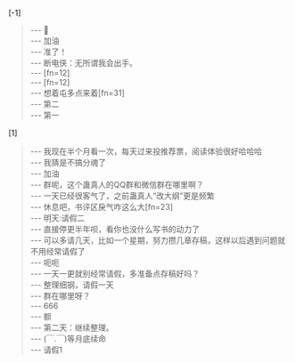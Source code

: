 
[-1] 
>--- 🐔<br>
>--- 加油<br>
>--- 准了！<br>
>--- 断电侠：无所谓我会出手。<br>
>--- [fn=12]<br>
>--- [fn=12]<br>
>--- 想着屯多点来着[fn=31]<br>
>--- 第二<br>
>--- 第一<br>

[1] 
>--- 我现在半个月看一次，每天过来投推荐票，阅读体验很好哈哈哈<br>
>--- 我猜是不搞分魂了<br>
>--- 加油<br>
>--- 群呢，这个蛊真人的QQ群和微信群在哪里啊？<br>
>--- 一天已经很客气了，之前蛊真人“改大纲”更是频繁<br>
>--- 休息吧，书评区戾气咋这么大[fn=23]<br>
>--- 明天:请假二<br>
>--- 直接停更半年呗，看你也没什么写书的动力了<br>
>--- 可以多请几天，比如一个星期，努力攒几章存稿，这样以后遇到问题就不用经常请假了<br>
>--- 呃呃<br>
>--- 一天一更就别经常请假，多准备点存稿好吗？<br>
>--- 整理细钢，请假一天<br>
>--- 群在哪里呀？<br>
>--- 666<br>
>--- 额<br>
>--- 第二天：继续整理。<br>
>--- (￣.￣)等月底续命<br>
>--- 请假1<br>
